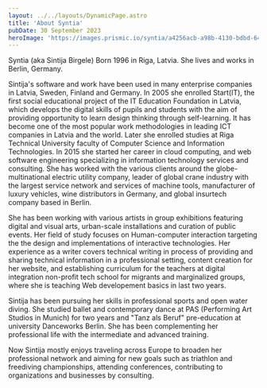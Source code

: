 ```yaml
---
layout: ../../layouts/DynamicPage.astro
title: 'About Syntia'
pubDate: 30 September 2023
heroImage: 'https://images.prismic.io/syntia/a4256acb-a98b-4130-bdbd-646cd6bfb41c_IMG-20230903-WA0012.jpg?auto=compress,format'
---
```


Syntia (aka Sintija Birgele)
Born 1996 in Riga, Latvia. She lives and works in Berlin, Germany.

Sintija's software and work have been used in many enterprise companies in Latvia, Sweden, Finland and Germany. In 2005 she enrolled Start(IT), the first social educational project of the IT Education Foundation in Latvia, which develops the digital skills of pupils and students with the aim of providing opportunity to learn design thinking through self-learning. It has become one of the most popular work methodologies in leading ICT companies in Latvia and the world. Later she enrolled studies at Riga Technical University faculty of Computer Science and Information Technologies.
In 2015 she started her career in cloud computing, and web software engineering specializing in information technology services and consulting. She has worked with the various clients around the globe- multinational electric utility company, leader of global crane industry with the largest service network and services of machine tools, manufacturer of luxury vehicles, wine distributors in Germany, and global insurtech company based in Berlin.

She has been working with various artists in group exhibitions featuring digital and visual arts, urban-scale installations and curation of public events. Her field of study focuses on Human-computer interaction targeting the the design and implementations of interactive technologies.
Her experience as a writer covers technical writing in process of providing and sharing technical information in a professional setting, content creation for her website, and establishing curriculum for the teachers at digital integration non-profit tech school for migrants and marginalized groups, where she is teaching Web developement basics in last two years.

Sintija has been pursuing her skills in professional sports and open water diving. She studied ballet and contemporary dance at PAS (Performing Art Studios in Munich) for two years and "Tanz als Beruf" pre-education at university Danceworks Berlin. She has been complementing her professional life with the intermediate and advanced training.

Now Sintija mostly enjoys traveling across Europe to broaden her professional network and aiming for new goals such as triathlon and freediving championships, attending conferences, contributing to organizations and businesses by consulting. 